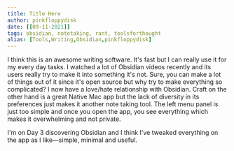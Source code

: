 ```yaml
---
title: Title Here
author: pinkfloppydisk
date: [[09-11-2021]]
tags: obsidian, notetaking, rant, toolsforthought
alias: [Tools,Writing,Obsidian,pinkfloppydisk]
---
```


I think this is an awesome writing software. It's fast but I can really use it for my every day tasks. I watched a lot of Obsidian videos recently and its users really try to make it into something it's not. Sure, you can make a lot of things out of it since it's open source but why try to make everything so complicated? I now have a love/hate relationship with Obsidian. Craft on the other hand is a great Native Mac app but the lack of diversity in its preferences just makes it another note taking tool. The left menu panel is just too simple and once you open the app, you see everything which makes it overwhelming and not private.

I'm on Day 3 discovering Obsidian and I think I've tweaked everything on the app as I like—simple, minimal and useful. 